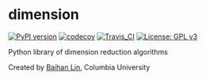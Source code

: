 # dimension

[![PyPI version](https://badge.fury.io/py/tba.svg)](https://badge.fury.io/py/tba)  [![codecov](https://codecov.io/gh/doerlbh/tba/branch/main/graph/badge.svg?token=)](https://codecov.io/gh/doerlbh/tba) [![Travis_CI](https://travis-ci.com/doerlbh/tba.svg?token=&branch=main)](https://travis-ci.com/doerlbh/tba) [![License: GPL v3](https://img.shields.io/badge/License-GPLv3-blue.svg)](https://www.gnu.org/licenses/gpl-3.0)

Python library of dimension reduction algorithms

Created by [Baihan Lin](https://www.baihan.nyc), Columbia University
